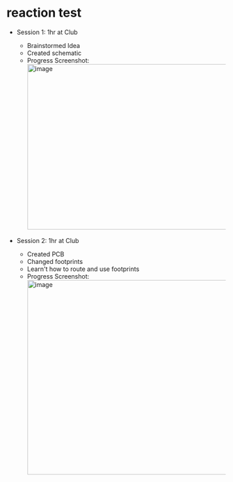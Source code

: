 # reaction test

- Session 1: 1hr at Club
    - Brainstormed Idea
    - Created schematic
    - Progress Screenshot:
      <img width="809" height="380" alt="image" src="https://github.com/user-attachments/assets/ca13ffa8-cb98-499d-8d8e-9cdb89241a9a" />

- Session 2: 1hr at Club
    - Created PCB
    - Changed footprints
    - Learn't how to route and use footprints
    - Progress Screenshot:
      <img width="676" height="447" alt="image" src="https://github.com/user-attachments/assets/7b5a057a-2a4d-4073-a524-e6e86c22363a" />
